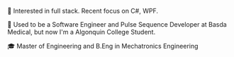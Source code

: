 🧐 Interested in full stack. Recent focus on C#, WPF.

💼 Used to be a Software Engineer and Pulse Sequence Developer at Basda Medical, but now I'm a Algonquin College Student.

🎓 Master of Engineering and B.Eng in Mechatronics Engineering
